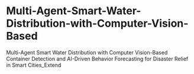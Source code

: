 # Multi-Agent-Smart-Water-Distribution-with-Computer-Vision-Based
Multi-Agent Smart Water Distribution with Computer Vision-Based Container Detection and AI-Driven Behavior Forecasting for Disaster Relief in Smart Cities_Extend
